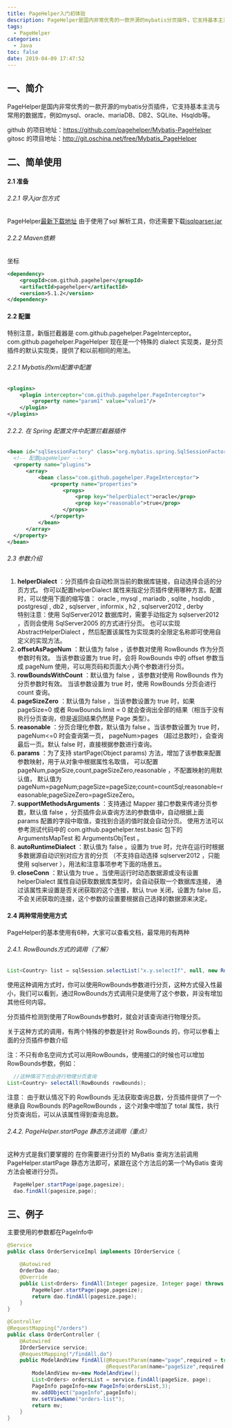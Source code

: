 ```yaml
---
title: PageHelper入门初体验
description: PageHelper是国内非常优秀的一款开源的mybatis分页插件，它支持基本主流与常用的数据库，例如mysql、oracle、mariaDB、DB2、SQLite、Hsqldb等。
tags:
  - PageHelper
categories:
  - Java
toc: false
date: 2019-04-09 17:47:52
---
```


## 一、简介
PageHelper是国内非常优秀的一款开源的mybatis分页插件，它支持基本主流与常用的数据库，例如mysql、oracle、mariaDB、DB2、SQLite、Hsqldb等。

github 的项目地址：https://github.com/pagehelper/Mybatis-PageHelper
gitosc 的项目地址：http://git.oschina.net/free/Mybatis_PageHelper

## 二、简单使用
####  2.1 准备
###### 2.2.1 导入jar包方式
PageHelper[最新下载地址](http://repo1.maven.org/maven2/com/github/pagehelper/pagehelper/)
由于使用了sql 解析工具，你还需要下载[jsqlparser.jar](http://repo1.maven.org/maven2/com/github/jsqlparser/jsqlparser/0.9.5/)
###### 2.2.2 Maven依赖
坐标
```xml
<dependency>
    <groupId>com.github.pagehelper</groupId>
    <artifactId>pagehelper</artifactId>
    <version>5.1.2</version>
</dependency>
```

#### 2.2 配置
特别注意，新版拦截器是  com.github.pagehelper.PageInterceptor。com.github.pagehelper.PageHelper  现在是一个特殊的  dialect  实现类，是分页插件的默认实现类，提供了和以前相同的用法。
###### 2.2.1 Mybatis的xml配置中配置

```xml
<plugins>
    <plugin interceptor="com.github.pagehelper.PageInterceptor">
        <property name="param1" value="value1"/>
    </plugin>
</plugins>
```
###### 2.2.2. 在 Spring 配置文件中配置拦截器插件

```xml
<bean id="sqlSessionFactory" class="org.mybatis.spring.SqlSessionFactoryBean">
  <!-- 配置pageHelper -->
  <property name="plugins">
      <array>
          <bean class="com.github.pagehelper.PageInterceptor">
              <property name="properties">
                  <props>
                      <prop key="helperDialect">oracle</prop>
                      <prop key="reasonable">true</prop>
                  </props>
              </property>
          </bean>
      </array>
  </property>
</bean>
```
###### 2.3 参数介绍
1.  **helperDialect** ：分页插件会自动检测当前的数据库链接，自动选择合适的分页方式。 你可以配置helperDialect 属性来指定分页插件使用哪种方言。配置时，可以使用下面的缩写值： oracle , mysql , mariadb , sqlite , hsqldb , postgresql , db2 , sqlserver , informix , h2 , sqlserver2012 , derby  
特别注意：使用 SqlServer2012 数据库时，需要手动指定为  sqlserver2012 ，否则会使用 SqlServer2005 的方式进行分页。 
也可以实现  AbstractHelperDialect ，然后配置该属性为实现类的全限定名称即可使用自定义的实现方法。
2.  **offsetAsPageNum** ：默认值为  false ，该参数对使用  RowBounds  作为分页参数时有效。 当该参数设置为 true  时，会将  RowBounds  中的  offset  参数当成  pageNum  使用，可以用页码和页面大小两个参数进行分页。
3.  **rowBoundsWithCount** ：默认值为 false ，该参数对使用  RowBounds  作为分页参数时有效。 当该参数设置为 true 时，使用  RowBounds  分页会进行 count 查询。
4.  **pageSizeZero** ：默认值为  false ，当该参数设置为  true  时，如果  pageSize=0  或者  RowBounds.limit = 0  就会查询出全部的结果（相当于没有执行分页查询，但是返回结果仍然是  Page  类型）。
5.  **reasonable** ：分页合理化参数，默认值为 false 。当该参数设置为  true  时， pageNum<=0  时会查询第一页， pageNum>pages （超过总数时），会查询最后一页。默认 false  时，直接根据参数进行查询。
6.  **params** ：为了支持 startPage(Object params) 方法，增加了该参数来配置参数映射，用于从对象中根据属性名取值， 可以配置  pageNum,pageSize,count,pageSizeZero,reasonable ，不配置映射的用默认值， 默认值为pageNum=pageNum;pageSize=pageSize;count=countSql;reasonable=reasonable;pageSizeZero=pageSizeZero。
7.  **supportMethodsArguments** ：支持通过 Mapper 接口参数来传递分页参数，默认值 false ，分页插件会从查询方法的参数值中，自动根据上面  params  配置的字段中取值，查找到合适的值时就会自动分页。 使用方法可以参考测试代码中的  com.github.pagehelper.test.basic  包下的  ArgumentsMapTest  和 ArgumentsObjTest 。
8.  **autoRuntimeDialect** ：默认值为  false 。设置为  true  时，允许在运行时根据多数据源自动识别对应方言的分页 （不支持自动选择 sqlserver2012 ，只能使用 sqlserver ），用法和注意事项参考下面的场景五。
9.  **closeConn** ：默认值为  true 。当使用运行时动态数据源或没有设置  helperDialect  属性自动获取数据库类型时，会自动获取一个数据库连接， 通过该属性来设置是否关闭获取的这个连接，默认 true 关闭，设置为 false  后，不会关闭获取的连接，这个参数的设置要根据自己选择的数据源来决定。

#### 2.4 两种常用使用方式
PageHelper的基本使用有6种，大家可以查看文档，最常用的有两种
###### 2.4.1. RowBounds方式的调用（了解）

```java
List<Country> list = sqlSession.selectList("x.y.selectIf", null, new RowBounds(1, 10));
```
使用这种调用方式时，你可以使用RowBounds参数进行分页，这种方式侵入性最小，我们可以看到，通过RowBounds方式调用只是使用了这个参数，并没有增加其他任何内容。

分页插件检测到使用了RowBounds参数时，就会对该查询进行物理分页。

关于这种方式的调用，有两个特殊的参数是针对  RowBounds  的，你可以参看上面的分页插件参数介绍
 
 注：不只有命名空间方式可以用RowBounds，使用接口的时候也可以增加RowBounds参数，例如：

```java
  //这种情况下也会进行物理分页查询
List<Country> selectAll(RowBounds rowBounds);  
```
注意： 由于默认情况下的  RowBounds  无法获取查询总数，分页插件提供了一个继承自  RowBounds  的PageRowBounds ，这个对象中增加了  total  属性，执行分页查询后，可以从该属性得到查询总数。

###### 2.4.2. PageHelper.startPage 静态方法调用（重点）  
这种方式是我们要掌握的 在你需要进行分页的 MyBatis 查询方法前调用PageHelper.startPage 静态方法即可，紧跟在这个方法后的第一个MyBatis 查询方法会被进行分页。
```java
  PageHelper.startPage(page,pagesize);
  dao.findAll(pagesize,page);
```

## 三、例子
主要使用的参数都在PageInfo中
```java
@Service
public class OrderServiceImpl implements IOrderService {

    @Autowired
    OrderDao dao;
    @Override
    public List<Orders> findAll(Integer pagesize, Integer page) throws Exception {
        PageHelper.startPage(page,pagesize);
        return dao.findAll(pagesize,page);
    }
}

@Controller
@RequestMapping("/orders")
public class OrderController {
    @Autowired
    IOrderService service;
    @RequestMapping("/findAll.do")
    public ModelAndView findAll(@RequestParam(name="page",required = true,defaultValue ="1") Integer page,
                                @RequestParam(name="pageSize",required = true,defaultValue ="10") Integer pageSize) throws Exception {
        ModelAndView mv=new ModelAndView();
        List<Orders> ordersList = service.findAll(pageSize, page);
        PageInfo pageInfo=new PageInfo(ordersList,3);
        mv.addObject("pageInfo",pageInfo);
        mv.setViewName("orders-list");
        return mv;
    }
}
```
